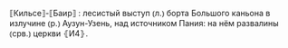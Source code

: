 ---
---

⟦Кильсе⟧-⟦Баир⟧
: лесистый выступ ⦅л.⦆ борта Большого каньона в излучине ⦅р.⦆ Аузун-Узень, над источником Пания: на нём развалины ⦅срв.⦆ церкви ⦃И4⦄.

